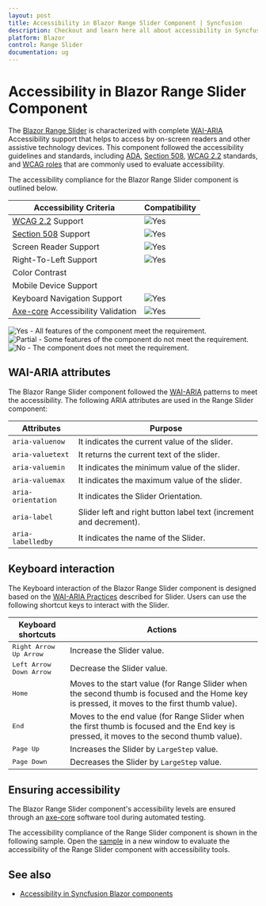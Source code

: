 ```yaml
---
layout: post
title: Accessibility in Blazor Range Slider Component | Syncfusion
description: Checkout and learn here all about accessibility in Syncfusion Blazor Range Slider component and more.
platform: Blazor
control: Range Slider
documentation: ug
---
```


# Accessibility in Blazor Range Slider Component

The [Blazor Range Slider](https://www.syncfusion.com/blazor-components/blazor-range-slider) is characterized with complete [WAI-ARIA](https://www.w3.org/TR/wai-aria-practices/#slider) Accessibility support that helps to access by on-screen readers and other assistive technology devices. This component followed the accessibility guidelines and standards, including [ADA](https://www.ada.gov/), [Section 508](https://www.section508.gov/), [WCAG 2.2](https://www.w3.org/TR/WCAG22/) standards, and [WCAG roles](https://www.w3.org/TR/wai-aria/#roles) that are commonly used to evaluate accessibility.

The accessibility compliance for the Blazor Range Slider component is outlined below.

| Accessibility Criteria | Compatibility |
| -- | -- |
| [WCAG 2.2](https://www.w3.org/TR/WCAG22/) Support | <img src="https://cdn.syncfusion.com/content/images/documentation/full.png" alt="Yes"> |
| [Section 508](https://www.section508.gov/) Support | <img src="https://cdn.syncfusion.com/content/images/documentation/full.png" alt="Yes"> |
| Screen Reader Support | <img src="https://cdn.syncfusion.com/content/images/landing-page/yes.png" alt="Yes"> |
| Right-To-Left Support | <img src="https://cdn.syncfusion.com/content/images/landing-page/yes.png" alt="Yes"> |
| Color Contrast |  |
| Mobile Device Support |  |
| Keyboard Navigation Support | <img src="https://cdn.syncfusion.com/content/images/landing-page/yes.png" alt="Yes"> |
| [Axe-core](https://www.nuget.org/packages/Deque.AxeCore.Playwright) Accessibility Validation | <img src="https://cdn.syncfusion.com/content/images/landing-page/yes.png" alt="Yes"> |

<style>
    .post .post-content img {
        display: inline-block;
        margin: 0.5em 0;
    }
</style>

<div><img src="https://cdn.syncfusion.com/content/images/landing-page/yes.png" alt="Yes"> - All features of the component meet the requirement.</div>

<div><img src="https://cdn.syncfusion.com/content/images/documentation/partial.png" alt="Partial"> - Some features of the component do not meet the requirement.</div>

<div><img src="https://cdn.syncfusion.com/content/images/landing-page/no.png" alt="No"> - The component does not meet the requirement.</div>

## WAI-ARIA attributes

The Blazor Range Slider component followed the [WAI-ARIA](https://www.w3.org/WAI/ARIA/apg/patterns/slider/) patterns to meet the accessibility. The following ARIA attributes are used in the Range Slider component:

| **Attributes** | **Purpose** |
| --- | --- |
| `aria-valuenow` | It indicates the current value of the slider. |
| `aria-valuetext`| It returns the current text of the slider. |
| `aria-valuemin` | It indicates the minimum value of the slider. |
| `aria-valuemax` | It indicates the maximum value of the slider. |
| `aria-orientation` | It indicates the Slider Orientation. |
| `aria-label` | Slider left and right button label text (increment and decrement). |
| `aria-labelledby` | It indicates the name of the Slider. |

## Keyboard interaction

The Keyboard interaction of the Blazor Range Slider component is designed based on the [WAI-ARIA Practices](https://www.w3.org/TR/wai-aria-practices/#slider) described for Slider. Users can use the following shortcut keys to interact with the Slider.

| **Keyboard shortcuts** | **Actions** |
| --- | --- |
| <kbd>Right Arrow</kbd> <kbd>Up Arrow</kbd> | Increase the Slider value.|
| <kbd>Left Arrow</kbd> <kbd>Down Arrow</kbd> | Decrease the Slider value. |
| <kbd>Home</kbd> | Moves to the start value (for Range Slider when the second thumb is focused and the Home key is pressed, it moves to the first thumb value). |
| <kbd>End</kbd> | Moves to the end value (for Range Slider when the first thumb is focused and the End key is pressed, it moves to the second thumb value). |
| <kbd>Page Up</kbd> | Increases the Slider by `LargeStep` value. |
| <kbd>Page Down</kbd> | Decreases the Slider by `LargeStep` value. |

## Ensuring accessibility

The Blazor Range Slider component's accessibility levels are ensured through an [axe-core](https://www.nuget.org/packages/Deque.AxeCore.Playwright) software tool during automated testing.

The accessibility compliance of the Range Slider component is shown in the following sample. Open the [sample](https://blazor.syncfusion.com/accessibility/slider) in a new window to evaluate the accessibility of the Range Slider component with accessibility tools.

## See also

* [Accessibility in Syncfusion Blazor components](https://blazor.syncfusion.com/documentation/common/accessibility)